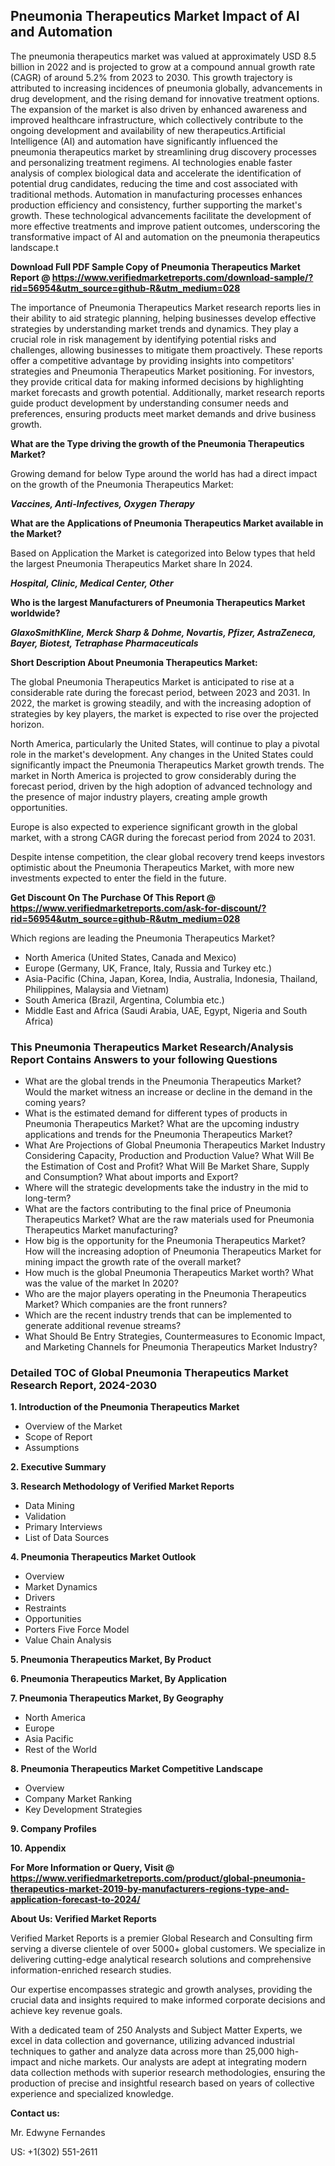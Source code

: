 <h2>Pneumonia Therapeutics Market Impact of AI and Automation</h2>The pneumonia therapeutics market was valued at approximately USD 8.5 billion in 2022 and is projected to grow at a compound annual growth rate (CAGR) of around 5.2% from 2023 to 2030. This growth trajectory is attributed to increasing incidences of pneumonia globally, advancements in drug development, and the rising demand for innovative treatment options. The expansion of the market is also driven by enhanced awareness and improved healthcare infrastructure, which collectively contribute to the ongoing development and availability of new therapeutics.Artificial Intelligence (AI) and automation have significantly influenced the pneumonia therapeutics market by streamlining drug discovery processes and personalizing treatment regimens. AI technologies enable faster analysis of complex biological data and accelerate the identification of potential drug candidates, reducing the time and cost associated with traditional methods. Automation in manufacturing processes enhances production efficiency and consistency, further supporting the market's growth. These technological advancements facilitate the development of more effective treatments and improve patient outcomes, underscoring the transformative impact of AI and automation on the pneumonia therapeutics landscape.t</p><p id="" class=""><strong>Download Full PDF Sample Copy of Pneumonia Therapeutics Market Report @ <a href="https://www.verifiedmarketreports.com/download-sample/?rid=56954&utm_source=github-R&utm_medium=028" target="_blank">https://www.verifiedmarketreports.com/download-sample/?rid=56954&utm_source=github-R&utm_medium=028</a></strong></p><p>The importance of&nbsp;Pneumonia Therapeutics Market research reports lies in their ability to aid strategic planning, helping businesses develop effective strategies by understanding market trends and dynamics. They play a crucial role in risk management by identifying potential risks and challenges, allowing businesses to mitigate them proactively. These reports offer a competitive advantage by providing insights into competitors' strategies and Pneumonia Therapeutics Market positioning. For investors, they provide critical data for making informed decisions by highlighting market forecasts and growth potential. Additionally, market research reports guide product development by understanding consumer needs and preferences, ensuring products meet market demands and drive business growth.</p><p><strong>What are the&nbsp;Type driving the growth of the Pneumonia Therapeutics Market?</strong></p><p id="" class="">Growing demand for below Type around the world has had a direct impact on the growth of the Pneumonia Therapeutics Market:</p><em><strong>Vaccines, Anti-Infectives, Oxygen Therapy</strong></em></p><strong>What are the&nbsp;Applications&nbsp;of Pneumonia Therapeutics Market available in the Market?</strong></p><p id="" class="">Based on Application the Market is categorized into Below types that held the largest Pneumonia Therapeutics Market share In 2024.</p><em><strong>Hospital, Clinic, Medical Center, Other</strong></em></p><strong>Who is the largest Manufacturers of Pneumonia Therapeutics Market worldwide?</strong></p><p><em><strong>GlaxoSmithKline, Merck Sharp & Dohme, Novartis, Pfizer, AstraZeneca, Bayer, Biotest, Tetraphase Pharmaceuticals</strong></em></p><p id="" class=""><strong>Short Description About Pneumonia Therapeutics Market:</strong></p><p>The global Pneumonia Therapeutics Market is anticipated to rise at a considerable rate during the forecast period, between 2023 and 2031. In 2022, the market is growing steadily, and with the increasing adoption of strategies by key players, the market is expected to rise over the projected horizon.</p><p>North America, particularly the United States, will continue to play a pivotal role in the market's development. Any changes in the United States could significantly impact the Pneumonia Therapeutics Market growth trends. The market in North America is projected to grow considerably during the forecast period, driven by the high adoption of advanced technology and the presence of major industry players, creating ample growth opportunities.</p><p>Europe is also expected to experience significant growth in the global market, with a strong CAGR during the forecast period from 2024 to 2031.</p><p>Despite intense competition, the clear global recovery trend keeps investors optimistic about the Pneumonia Therapeutics Market, with more new investments expected to enter the field in the future.</p><p id="" class=""><strong>Get Discount On The Purchase Of This Report @ <a href="https://www.verifiedmarketreports.com/ask-for-discount/?rid=56954&utm_source=github-R&utm_medium=028" target="_blank">https://www.verifiedmarketreports.com/ask-for-discount/?rid=56954&utm_source=github-R&utm_medium=028</a></strong></p>Which regions are leading the Pneumonia Therapeutics Market?</p><ul><li>North America (United States, Canada and Mexico)</li><li>Europe (Germany, UK, France, Italy, Russia and Turkey etc.)</li><li>Asia-Pacific (China, Japan, Korea, India, Australia, Indonesia, Thailand, Philippines, Malaysia and Vietnam)</li><li>South America (Brazil, Argentina, Columbia etc.)</li><li>Middle East and Africa (Saudi Arabia, UAE, Egypt, Nigeria and South Africa)</li></ul><h3 id="" class="">This Pneumonia Therapeutics Market Research/Analysis Report Contains Answers to your following Questions</h3><ul><li>What are the global trends in the Pneumonia Therapeutics Market? Would the market witness an increase or decline in the demand in the coming years?</li><li>What is the estimated demand for different types of products in Pneumonia Therapeutics Market? What are the upcoming industry applications and trends for the Pneumonia Therapeutics Market?</li><li>What Are Projections of Global Pneumonia Therapeutics Market Industry Considering Capacity, Production and Production Value? What Will Be the Estimation of Cost and Profit? What Will Be Market Share, Supply and Consumption? What about imports and Export?</li><li>Where will the strategic developments take the industry in the mid to long-term?</li><li>What are the factors contributing to the final price of Pneumonia Therapeutics Market? What are the raw materials used for Pneumonia Therapeutics Market manufacturing?</li><li>How big is the opportunity for the Pneumonia Therapeutics Market? How will the increasing adoption of Pneumonia Therapeutics Market for mining impact the growth rate of the overall market?</li><li>How much is the global Pneumonia Therapeutics Market worth? What was the value of the market In 2020?</li><li>Who are the major players operating in the Pneumonia Therapeutics Market? Which companies are the front runners?</li><li>Which are the recent industry trends that can be implemented to generate additional revenue streams?</li><li>What Should Be Entry Strategies, Countermeasures to Economic Impact, and Marketing Channels for Pneumonia Therapeutics Market Industry?</li></ul><h3 id="" class="">Detailed TOC of Global Pneumonia Therapeutics Market Research Report, 2024-2030</h3><p id="" class=""><strong>1. Introduction of the Pneumonia Therapeutics Market</strong></p><ul><li>Overview of the Market</li><li>Scope of Report</li><li>Assumptions</li></ul><p id="" class=""><strong>2. Executive Summary</strong></p><p id="" class=""><strong>3. Research Methodology of Verified Market Reports</strong></p><ul><li>Data Mining</li><li>Validation</li><li>Primary Interviews</li><li>List of Data Sources</li></ul><p id="" class=""><strong>4. Pneumonia Therapeutics Market Outlook</strong></p><ul><li>Overview</li><li>Market Dynamics</li><li>Drivers</li><li>Restraints</li><li>Opportunities</li><li>Porters Five Force Model</li><li>Value Chain Analysis</li></ul><p id="" class=""><strong>5. Pneumonia Therapeutics Market, By Product</strong></p><p id="" class=""><strong>6. Pneumonia Therapeutics Market, By Application</strong></p><p id="" class=""><strong>7. Pneumonia Therapeutics Market, By Geography</strong></p><ul><li>North America</li><li>Europe</li><li>Asia Pacific</li><li>Rest of the World</li></ul><p id="" class=""><strong>8. Pneumonia Therapeutics Market Competitive Landscape</strong></p><ul><li>Overview</li><li>Company Market Ranking</li><li>Key Development Strategies</li></ul><p id="" class=""><strong>9. Company Profiles</strong></p><p id="" class=""><strong>10. Appendix</strong></p><p id="" class=""><strong>For More Information or Query, Visit @ <a href="https://www.verifiedmarketreports.com/product/global-pneumonia-therapeutics-market-2019-by-manufacturers-regions-type-and-application-forecast-to-2024/" target="_blank">https://www.verifiedmarketreports.com/product/global-pneumonia-therapeutics-market-2019-by-manufacturers-regions-type-and-application-forecast-to-2024/</a></strong></p><p id="" class=""><strong>About Us: Verified Market Reports</strong></p><p id="" class="">Verified Market Reports is a premier Global Research and Consulting firm serving a diverse clientele of over 5000+ global customers. We specialize in delivering cutting-edge analytical research solutions and comprehensive information-enriched research studies.</p><p id="" class="">Our expertise encompasses strategic and growth analyses, providing the crucial data and insights required to make informed corporate decisions and achieve key revenue goals.</p><p id="" class="">With a dedicated team of 250 Analysts and Subject Matter Experts, we excel in data collection and governance, utilizing advanced industrial techniques to gather and analyze data across more than 25,000 high-impact and niche markets. Our analysts are adept at integrating modern data collection methods with superior research methodologies, ensuring the production of precise and insightful research based on years of collective experience and specialized knowledge.</p><p id="" class=""><strong>Contact us:</strong></p><p id="" class="">Mr. Edwyne Fernandes</p><p id="" class="">US: +1(302) 551-2611</p>